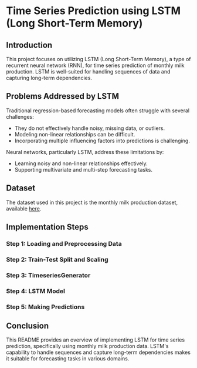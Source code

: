 # Time Series Prediction using LSTM (Long Short-Term Memory)

## Introduction

This project focuses on utilizing LSTM (Long Short-Term Memory), a type of recurrent neural network (RNN), for time series prediction of monthly milk production. LSTM is well-suited for handling sequences of data and capturing long-term dependencies.

## Problems Addressed by LSTM

Traditional regression-based forecasting models often struggle with several challenges:

- They do not effectively handle noisy, missing data, or outliers.
- Modeling non-linear relationships can be difficult.
- Incorporating multiple influencing factors into predictions is challenging.

Neural networks, particularly LSTM, address these limitations by:

- Learning noisy and non-linear relationships effectively.
- Supporting multivariate and multi-step forecasting tasks.

## Dataset

The dataset used in this project is the monthly milk production dataset, available [here](https://github.com/plotly/datasets/blob/master/monthly-milk-production-pounds.csv).

## Implementation Steps

### Step 1: Loading and Preprocessing Data

### Step 2: Train-Test Split and Scaling

### Step 3: TimeseriesGenerator

### Step 4: LSTM Model

### Step 5: Making Predictions

## Conclusion

This README provides an overview of implementing LSTM for time series prediction, specifically using monthly milk production data. LSTM's capability to handle sequences and capture long-term dependencies makes it suitable for forecasting tasks in various domains.
